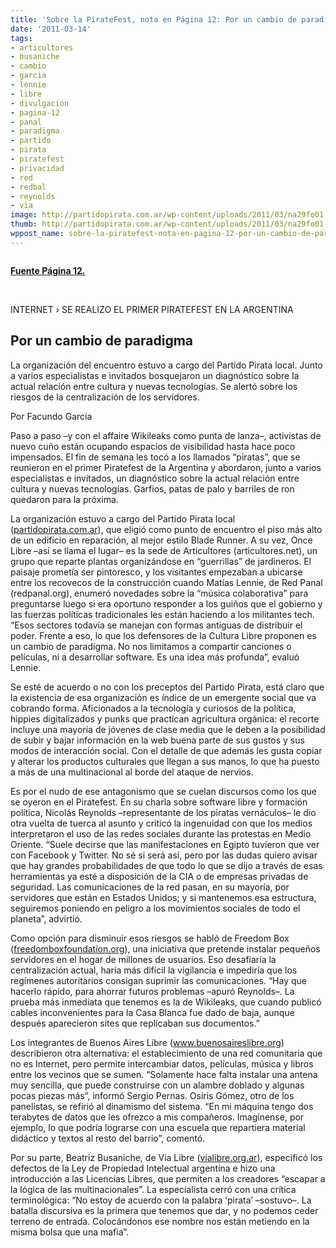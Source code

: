 ```yaml
---
title: 'Sobre la PirateFest, nota en Página 12: Por un cambio de paradigma'
date: '2011-03-14'
tags:
- articultores
- busaniche
- cambio
- garcia
- lennie
- libre
- divulgacion
- pagina-12
- panal
- paradigma
- partido
- pirata
- piratefest
- privacidad
- red
- redbal
- reynolds
- via
image: http://partidopirata.com.ar/wp-content/uploads/2011/03/na29fo01.jpg
thumb: http://partidopirata.com.ar/wp-content/uploads/2011/03/na29fo01.jpg
wppost_name: sobre-la-piratefest-nota-en-pagina-12-por-un-cambio-de-paradigma
---
```


<img src="http://partidopirata.com.ar/wp-content/uploads/2011/03/na29fo01.jpg" alt="" />

<strong><a href="http://www.pagina12.com.ar/diario/suplementos/espectaculos/16-21041-2011-03-14.html" target="_blank">Fuente Página 12.</a></strong>

&nbsp;

INTERNET › SE REALIZO EL PRIMER PIRATEFEST EN LA ARGENTINA
<h2>Por un cambio de paradigma</h2>
La organización del encuentro estuvo a cargo del Partido Pirata local. Junto a varios especialistas e invitados bosquejaron un diagnóstico sobre la actual relación entre cultura y nuevas tecnologías. Se alertó sobre los riesgos de la centralización de los servidores.

Por Facundo García
<div id="cuerpo">

Paso a paso –y con el affaire Wikileaks como punta de lanza–, activistas de nuevo cuño están ocupando espacios de visibilidad hasta hace poco impensados. El fin de semana les tocó a los llamados “piratas”, que se reunieron en el primer Piratefest de la Argentina y abordaron, junto a varios especialistas e invitados, un diagnóstico sobre la actual relación entre cultura y nuevas tecnologías. Garfios, patas de palo y barriles de ron quedaron para la próxima.

La organización estuvo a cargo del Partido Pirata local (<a href="http://partidopirata.com.ar/">partidopirata.com.ar</a>), que eligió como punto de encuentro el piso más alto de un edificio en reparación, al mejor estilo Blade Runner. A su vez, Once Libre –así se llama el lugar– es la sede de Articultores (articultores.net), un grupo que reparte plantas organizándose en “guerrillas” de jardineros. El paisaje prometía ser pintoresco, y los visitantes empezaban a ubicarse entre los recovecos de la construcción cuando Matías Lennie, de Red Panal (redpanal.org), enumeró novedades sobre la “música colaborativa” para preguntarse luego si era oportuno responder a los guiños que el gobierno y las fuerzas políticas tradicionales les están haciendo a los militantes tech. “Esos sectores todavía se manejan con formas antiguas de distribuir el poder. Frente a eso, lo que los defensores de la Cultura Libre proponen es un cambio de paradigma. No nos limitamos a compartir canciones o películas, ni a desarrollar software. Es una idea más profunda”, evaluó Lennie.

Se esté de acuerdo o no con los preceptos del Partido Pirata, está claro que la existencia de esa organización es índice de un emergente social que va cobrando forma. Aficionados a la tecnología y curiosos de la política, hippies digitalizados y punks que practican agricultura orgánica: el recorte incluye una mayoría de jóvenes de clase media que le deben a la posibilidad de subir y bajar información en la web buena parte de sus gustos y sus modos de interacción social. Con el detalle de que además les gusta copiar y alterar los productos culturales que llegan a sus manos, lo que ha puesto a más de una multinacional al borde del ataque de nervios.

Es por el nudo de ese antagonismo que se cuelan discursos como los que se oyeron en el Piratefest. En su charla sobre software libre y formación política, Nicolás Reynolds –representante de los piratas vernáculos– le dio otra vuelta de tuerca al asunto y criticó la ingenuidad con que los medios interpretaron el uso de las redes sociales durante las protestas en Medio Oriente. “Suele decirse que las manifestaciones en Egipto tuvieron que ver con Facebook y Twitter. No sé si será así, pero por las dudas quiero avisar que hay grandes probabilidades de que todo lo que se dijo a través de esas herramientas ya esté a disposición de la CIA o de empresas privadas de seguridad. Las comunicaciones de la red pasan, en su mayoría, por servidores que están en Estados Unidos; y si mantenemos esa estructura, seguiremos poniendo en peligro a los movimientos sociales de todo el planeta”, advirtió.

Como opción para disminuir esos riesgos se habló de Freedom Box (<a href="http://freedomboxfoundation.org/">freedomboxfoundation.org</a>), una iniciativa que pretende instalar pequeños servidores en el hogar de millones de usuarios. Eso desafiaría la centralización actual, haría más difícil la vigilancia e impediría que los regímenes autoritarios consigan suprimir las comunicaciones. “Hay que hacerlo rápido, para ahorrar futuros problemas –apuró Reynolds–. La prueba más inmediata que tenemos es la de Wikileaks, que cuando publicó cables inconvenientes para la Casa Blanca fue dado de baja, aunque después aparecieron sites que replicaban sus documentos.”

Los integrantes de Buenos Aires Libre (www.buenosaireslibre.org) describieron otra alternativa: el establecimiento de una red comunitaria que no es Internet, pero permite intercambiar datos, películas, música y libros entre los vecinos que se sumen. “Solamente hace falta instalar una antena muy sencilla, que puede construirse con un alambre doblado y algunas pocas piezas más”, informó Sergio Pernas. Osiris Gómez, otro de los panelistas, se refirió al dinamismo del sistema. “En mi máquina tengo dos terabytes de datos que les ofrezco a mis compañeros. Imagínense, por ejemplo, lo que podría lograrse con una escuela que repartiera material didáctico y textos al resto del barrio”, comentó.

Por su parte, Beatriz Busaniche, de Vía Libre (<a href="http://vialibre.org.ar/">vialibre.org.ar</a>), especificó los defectos de la Ley de Propiedad Intelectual argentina e hizo una introducción a las Licencias Libres, que permiten a los creadores “escapar a la lógica de las multinacionales”. La especialista cerró con una crítica terminológica: “No estoy de acuerdo con la palabra ‘pirata’ –sostuvo–. La batalla discursiva es la primera que tenemos que dar, y no podemos ceder terreno de entrada. Colocándonos ese nombre nos están metiendo en la misma bolsa que una mafia”.

</div>
